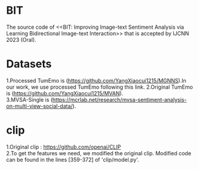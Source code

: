 # BIT
The source code of <<BIT: Improving Image-text Sentiment Analysis via Learning Bidirectional Image-text Interaction>> that is accepted by IJCNN 2023 (Oral).


# Datasets
1.Processed TumEmo is (https://github.com/YangXiaocui1215/MGNNS).In our work, we use processed TumEmo following this link.
2.Original TumEmo is (https://github.com/YangXiaocui1215/MVAN).  
3.MVSA-Single is (https://mcrlab.net/research/mvsa-sentiment-analysis-on-multi-view-social-data/).  

# clip
1.Original clip : https://github.com/openai/CLIP  
2.To get the features we need, we modified the original clip. Modified code can be found in the lines [359-372] of 'clip/model.py'.  

